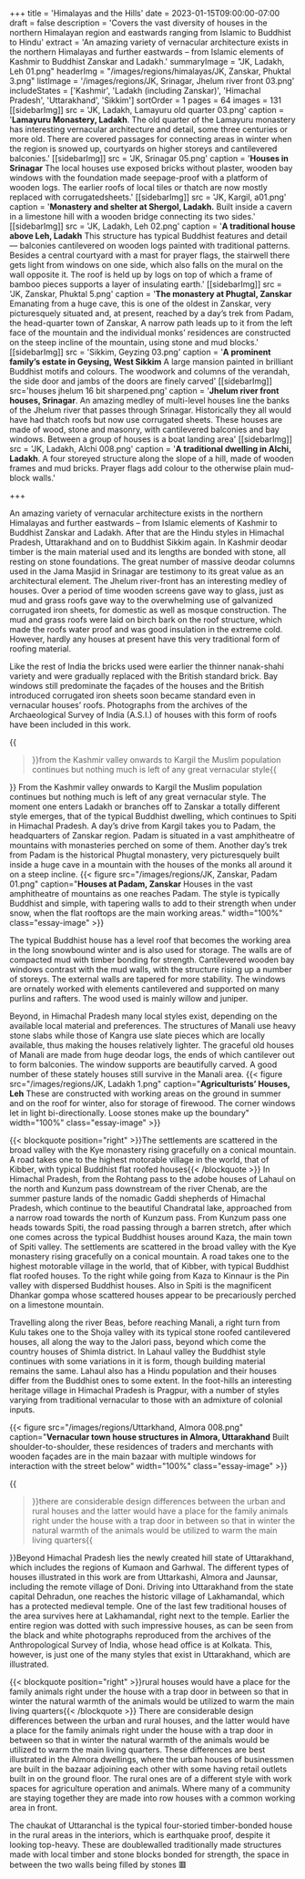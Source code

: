 +++
title = 'Himalayas and the Hills'
date = 2023-01-15T09:00:00-07:00
draft = false
description = 'Covers the vast diversity of houses in the northern Himalayan region and eastwards ranging from Islamic to Buddhist to Hindu'
extract = 'An amazing variety of vernacular architecture exists in the northern Himalayas and further eastwards – from Islamic elements of Kashmir to Buddhist Zanskar and Ladakh.'
summaryImage = "JK, Ladakh, Leh 01.png"
headerImg = "/images/regions/himalayas/JK, Zanskar, Phuktal 3.png"
listImage = '/images/regions/JK, Srinagar, Jhelum river front 03.png'
includeStates = ['Kashmir', 'Ladakh (including Zanskar)', 'Himachal Pradesh', 'Uttarakhand', 'Sikkim']
sortOrder = 1
pages = 64
images = 131
[[sidebarImg]]
src = 'JK, Ladakh, Lamayuru old quarter 03.png'
caption = '**Lamayuru Monastery, Ladakh**. The old quarter of the Lamayuru monastery has interesting vernacular architecture and detail, some three centuries or more old. There are covered passages for connecting areas in winter when the region is snowed up, courtyards on higher storeys and cantilevered balconies.'
[[sidebarImg]]
src = 'JK, Srinagar 05.png'
caption = '**Houses in Srinagar** The local houses use exposed bricks without plaster, wooden bay windows with the foundation made seepage-proof with a platform of wooden logs. The earlier roofs of local tiles or thatch are now mostly replaced with corrugatedsheets.'
[[sidebarImg]]
src = 'JK, Kargil, a01.png'
caption = '**Monastery and shelter at Shergol, Ladakh.** Built inside a cavern in a limestone hill with a wooden bridge connecting its two sides.'
[[sidebarImg]]
src = 'JK, Ladakh, Leh 02.png'
caption = '**A traditional house above Leh, Ladakh** This structure has typical Buddhist features and detail &mdash; balconies cantilevered on wooden logs painted with traditional patterns. Besides a central courtyard with a mast for prayer flags, the stairwell there gets light from windows on one side, which also falls on the mural on the wall opposite it. The roof is held up by logs on top of which a frame of bamboo pieces supports a layer of insulating earth.'
[[sidebarImg]]
src = 'JK, Zanskar, Phuktal 5.png'
caption = '**The monastery at Phugtal, Zanskar** Emanating from a huge cave, this is one of the oldest in Zanskar, very picturesquely situated and, at present, reached by a day’s trek from Padam, the head-quarter town of Zanskar, A narrow path leads up to it from the left face of the mountain and the individual monks’ residences are constructed on the steep incline of the mountain, using stone and mud blocks.'
[[sidebarImg]]
src = 'Sikkim, Geyzing 03.png'
caption = '**A prominent family’s estate in Geysing, West Sikkim** A large mansion painted in brilliant Buddhist motifs and colours. The woodwork and columns of the verandah, the side door and jambs of the doors are finely carved'
[[sidebarImg]]
src='houses jhelum 16 bit sharpened.png'
caption = '**Jhelum river front houses, Srinagar**. An amazing medley of multi-level houses line the banks of the Jhelum river that passes through Srinagar. Historically they all would have had thatch roofs but now use corrugated sheets. These houses are made of wood, stone and masonry, with cantilevered balconies and bay windows. Between a group of houses is a boat landing area'
[[sidebarImg]]
src = 'JK, Ladakh, Alchi 008.png'
caption = '**A traditional dwelling in Alchi, Ladakh**. A four storeyed structure along the slope of a hill, made of wooden frames and mud bricks. Prayer flags add colour to the otherwise plain mud-block walls.'

+++

An amazing variety of vernacular architecture exists in the northern Himalayas and further eastwards – from Islamic elements of Kashmir to Buddhist Zanskar and Ladakh. After that are the Hindu styles in Himachal Pradesh, Uttarakhand and on to Buddhist Sikkim again. In Kashmir deodar timber is the main material used and its lengths are bonded with stone, all resting on stone foundations. The great number of massive deodar columns used in the Jama Masjid in Srinagar are testimony to its great value as an architectural element. The Jhelum river-front has an interesting medley of houses. Over a period of time wooden screens gave way to glass, just as mud and grass roofs gave way to the overwhelming use of galvanized corrugated iron sheets, for domestic as well as mosque construction. The mud and grass roofs were laid on birch bark on the roof structure, which made the roofs water proof and was good insulation in the extreme cold. However, hardly any houses at present have this very traditional form of roofing material.

Like the rest of India the bricks used were earlier the thinner nanak-shahi variety and were gradually replaced with the British standard brick. Bay windows still predominate the façades of the houses and the British introduced corrugated iron sheets soon became standard even in vernacular houses’ roofs. Photographs from the archives of the Archaeological Survey of India (A.S.I.) of houses with this form of roofs have been included in this work.

{{<blockquote position="left">}}from the Kashmir valley onwards to Kargil the Muslim population continues but nothing much is left of any great vernacular style{{</blockquote>}} From the Kashmir valley onwards to Kargil the Muslim population continues but nothing much is left of any great vernacular style. The moment one enters Ladakh or branches off to Zanskar a totally different style emerges, that of the typical Buddhist dwelling, which continues to Spiti in Himachal Pradesh. A day’s drive from Kargil takes you to Padam, the headquarters of Zanskar region. Padam is situated in a vast amphitheatre of mountains with monasteries perched on some of them. Another day’s trek from Padam is the historical Phugtal monastery, very picturesquely built inside a huge cave in a mountain with the houses of the monks all around it on a steep incline. {{< figure src="/images/regions/JK, Zanskar, Padam 01.png" caption="**Houses at Padam, Zanskar** Houses in the vast amphitheatre of mountains as one reaches Padam. The style is typically Buddhist and simple, with tapering walls to add to their strength when under snow, when the flat rooftops are the main working areas." width="100%" class="essay-image" >}}

The typical Buddhist house has a level roof that becomes the working area in the long snowbound winter and is also used for storage. The walls are of compacted mud with timber bonding for strength. Cantilevered wooden bay windows contrast with the mud walls, with the structure rising up a number of storeys. The external walls are tapered for more stability. The windows are ornately worked with elements cantilevered and supported on many purlins and rafters. The wood used is mainly willow and juniper.

Beyond, in Himachal Pradesh many local styles exist, depending on the available local material and preferences. The structures of Manali use heavy stone slabs while those of Kangra use slate pieces which are locally available, thus making the houses relatively lighter. The graceful old houses of Manali are made from huge deodar logs, the ends of which cantilever out to form balconies. The window supports are beautifully carved. A good number of these stately houses still survive in the Manali area. {{< figure src="/images/regions/JK, Ladakh 1.png" caption="**Agriculturists’ Houses, Leh** These are constructed with working areas on the ground in summer and on the roof for winter, also for storage of firewood. The corner windows let in light bi-directionally. Loose stones make up the boundary" width="100%" class="essay-image" >}}

{{< blockquote position="right" >}}The settlements are scattered in the broad valley with the Kye monastery rising gracefully on a conical mountain. A road takes one to the highest motorable village in the world, that of Kibber, with typical Buddhist flat roofed houses{{< /blockquote >}} In Himachal Pradesh, from the Rohtang pass to the adobe houses of Lahaul on the north and Kunzum pass downstream of the river Chenab, are the summer pasture lands of the nomadic Gaddi shepherds of Himachal Pradesh, which continue to the beautiful Chandratal lake, approached from a narrow road towards the north of Kunzum pass. From Kunzum pass one heads towards Spiti, the road passing through a barren stretch, after which one comes across the typical Buddhist houses around Kaza, the main town of Spiti valley. The settlements are scattered in the broad valley with the Kye monastery rising gracefully on a conical mountain. A road takes one to the highest motorable village in the world, that of Kibber, with typical Buddhist flat roofed houses. To the right while going from Kaza to Kinnaur is the Pin valley with dispersed Buddhist houses. Also in Spiti is the magnificent Dhankar gompa whose scattered houses appear to be precariously perched on a limestone mountain.

Travelling along the river Beas, before reaching Manali, a right turn from Kulu takes one to the Shoja valley with its typical stone roofed cantilevered houses, all along the way to the Jalori pass, beyond which come the country houses of Shimla district. In Lahaul valley the Buddhist style continues with some variations in it is form, though building material remains the same. Lahaul also has a Hindu population and their houses differ from the Buddhist ones to some extent. In the foot-hills an interesting heritage village in Himachal Pradesh is Pragpur, with a number of styles varying from traditional vernacular to those with an admixture of colonial inputs.

{{< figure src="/images/regions/Uttarkhand, Almora 008.png" caption="**Vernacular town house structures in Almora, Uttarakhand** Built shoulder-to-shoulder, these residences of traders and merchants with wooden façades are in the main bazaar with multiple windows for interaction with the street below" width="100%" class="essay-image" >}}

{{<blockquote position="left">}}there are considerable design differences between the urban and rural houses and the latter would have a place for the family animals right under the house with a trap door in between so that in winter the natural warmth of the animals would be utilized to warm the main living quarters{{</blockquote>}}Beyond Himachal Pradesh lies the newly created hill state of Uttarakhand, which includes the regions of Kumaon and Garhwal. The different types of houses illustrated in this work are from Uttarkashi, Almora and Jaunsar, including the remote village of Doni. Driving into Uttarakhand from the state capital Dehradun, one reaches the historic village of Lakhamandal, which has a protected medieval temple. One of the last few traditional houses of the area survives here at Lakhamandal, right next to the temple. Earlier the entire region was dotted with such impressive houses, as can be seen from the black and white photographs reproduced from the archives of the Anthropological Survey of India, whose head office is at Kolkata. This, however, is just one of the many styles that exist in Uttarakhand, which are illustrated. 

{{< blockquote position="right" >}}rural houses would have a place for the family animals right under the house with a trap door in between so that in winter the natural warmth of the animals would be utilized to warm the main living quarters{{< /blockquote >}} There are considerable design differences between the urban and rural houses, and the latter would have a place for the family animals right under the house with a trap door in between so that in winter the natural warmth of the animals would be utilized to warm the main living quarters. These differences are best illustrated in the Almora dwellings, where the urban houses of businessmen are built in the bazaar adjoining each other with some having retail outlets built in on the ground floor. The rural ones are of a different style with work spaces for agriculture operation and animals. Where many of a community are staying together they are made into row houses with a common working area in front.

The chaukat of Uttaranchal is the typical four-storied timber-bonded house in the rural areas in the interiors, which is earthquake proof, despite it looking top-heavy. These are doublewalled traditionally made structures made with local timber and stone blocks bonded for strength, the space in between the two walls being filled by stones  &#128997;
